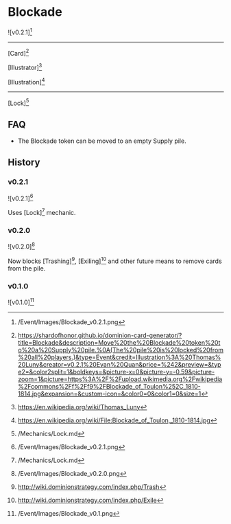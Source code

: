 # Blockade

![v0.2.1][^v0.2.1]

---

[Card][^Card]

[Illustrator][^Illustrator]

[Illustration][^Illustration]

---

[Lock][^Lock]

## FAQ

- The Blockade token can be moved to an empty Supply pile.

## History

### v0.2.1

![v0.2.1][^v0.2.1]

Uses [Lock][^Lock] mechanic.

### v0.2.0

![v0.2.0][^v0.2.0]

Now blocks [Trashing][^Trash], [Exiling][^Exile] and other future means to
remove cards from the pile.

### v0.1.0

![v0.1.0][^v0.1.0]

[^v0.1.0]: /Event/Images/Blockade_v0.1.png
[^v0.2.0]: /Event/Images/Blockade_v0.2.0.png
[^v0.2.1]: /Event/Images/Blockade_v0.2.1.png
[^Exile]: http://wiki.dominionstrategy.com/index.php/Exile
[^Trash]: http://wiki.dominionstrategy.com/index.php/Trash
[^Embargo]: http://wiki.dominionstrategy.com/index.php/Embargo
[^Lock]: /Mechanics/Lock.md
[^Card]: https://shardofhonor.github.io/dominion-card-generator/?title=Blockade&description=Move%20the%20Blockade%20token%20to%20a%20Supply%20pile.%0A(The%20pile%20is%20locked%20from%20all%20players.)&type=Event&credit=Illustration%3A%20Thomas%20Luny&creator=v0.2.1%20Evan%20Quan&price=%242&preview=&type2=&color2split=1&boldkeys=&picture-x=0&picture-y=-0.59&picture-zoom=1&picture=https%3A%2F%2Fupload.wikimedia.org%2Fwikipedia%2Fcommons%2Ff%2Ff9%2FBlockade_of_Toulon%252C_1810-1814.jpg&expansion=&custom-icon=&color0=0&color1=0&size=1
[^Illustrator]: https://en.wikipedia.org/wiki/Thomas_Luny
[^Illustration]: https://en.wikipedia.org/wiki/File:Blockade_of_Toulon,_1810-1814.jpg
